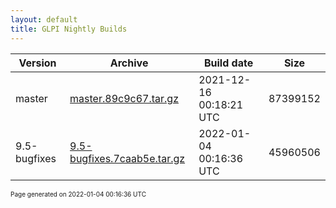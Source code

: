 ```yaml
---
layout: default
title: GLPI Nightly Builds
---
```


Version|Archive|Build date|Size
---|---|---|---
master|[master.89c9c67.tar.gz](master.89c9c67.tar.gz)|2021-12-16 00:18:21 UTC|87399152
9.5-bugfixes|[9.5-bugfixes.7caab5e.tar.gz](9.5-bugfixes.7caab5e.tar.gz)|2022-01-04 00:16:36 UTC|45960506

<font size="1">Page generated on 2022-01-04 00:16:36 UTC</font>
